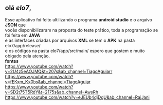 ##    olá *elo7*,

Esse aplicativo foi feito ultilizando o programa **android studio** e o arquivo **JSON** que <br/>
vocês disponibilizaram na proposta do teste prático, toda a programação se foi feita em **JAVA** <br/>
e as interfaces criadas por arquivos **XML** se tem o **APK** na pasta elo7/app/release/<br/>
e os códigos na pasta elo7/app/src/main/ espero que gostem e muito obigado pela atenção.<br/>
**fontes** <br/>
<https://www.youtube.com/watch?v=2U4z5eAOJMQ&t=207s&ab_channel=TiagoAguiarr>
<https://www.youtube.com/watch?v=fEKxm_Kx0bs&ab_channel=TiagoAguiar>
<https://www.youtube.com/watch?v=SD2t75T5RdY&t=2175s&ab_channel=AwsRh>
<https://www.youtube.com/watch?v=eJEUb4djDgU&ab_channel=RajJani>
